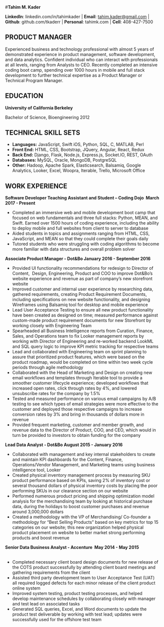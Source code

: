 #**Tahim M. Kader**

**LinkedIn**: linkedin.com/in/tahimkader | **Email**: tahim.kader@gmail.com | **Github**: github.com/tkaderr | **Personal**: tahimk.com | **Cell**: 408-427-7500

**PRODUCT MANAGER**
---
Experienced business and technology professional with almost 5 years of demonstrated experience in product management, software development, and data analytics. Confident individual who can interact with professionals at all levels, ranging from Analysts to CEO. Recently completed an intensive coding boot camp, spending over 1000 hours in mobile and full stack development to further technical expertise as a Product Manager or Technical Program Manager. 

**EDUCATION**
---
**University of California Berkeley**

Bachelor of Science, Bioengineering 2012 

**TECHNICAL SKILL SETS**
---
- **Languages:** JavaScript, Swift iOS, Python, SQL, C, MATLAB, Perl
- **Front End:** HTML, CSS, Bootstrap, JQuery, Angular, React, Redux
- **Back End:** Django, Flask, Node.js, Express.js, Socket.IO, REST, OAuth
- **Databases:** MySQL, Oracle, MongoDB, PostgreSQL
- **Other:** Hadoop, Apache Spark, Elasticsearch, Balsamiq, Google Analytics, Looker, Excel, Woopra, Iterable, Trello, Microsoft Office

**WORK EXPERIENCE**
---
**Software Developer Teaching Assistant and Student – Coding Dojo                    March 2017 - Present**
- Completed an immersive web and mobile development boot camp that focused on web fundamentals and three full stacks: Python, MEAN, and Swift. Earned over 1500 hours of coding experience, including the ability to deploy mobile and full websites from client to server to database
- Aided students in topics and assignments ranging from HTML, CSS, JavaScript, and MEAN so that they could complete their goals daily
- Tutored students who were struggling with coding algorithms to become more familiar with data structures and overall problem solver

**Associate Product Manager - Dot&Bo January 2016 - September 2016**
- Provided UI functionality recommendations for redesign to Director of Content,  Design, Engineering, Product and COO to improve Dot&Bo’s website experience and revenue as part of company’s new storefront website
- Improved customer and internal user experience by researching data, gathered requirements, creating Product Requirement Documents, including specifications on new website functionality, and designing Wireframes using Balsamiq tool for desktop and mobile experience 
- Lead User Acceptance Testing to ensure all new product functionality have been created as designed on time; measured performance against custom-made product requirement documents for new Storefront by working closely with Engineering Team 
- Spearheaded all Business Intelligence reports from Curation, Finance, Sales, and Operations team to fix Looker management reports by working with Director of Engineering and re-worked backend LookML and SQL query logic to improve KPI metric tracking for respective teams
- Lead and collaborated with Engineering team on sprint planning to assure that prioritized product features, which were based on the product roadmap, would be completed on time within two week cycle periods through agile methodology
- Collaborated with the Head of Marketing and Design on creating new email workflows and templates through Iterable tool to provide a smoother customer lifecycle experience; developed workflows that increased open rates, click through rates by 4%, and lowered unsubscribe rates for the company by 1.5%
- Tested and measured performance on various email campaigns by A/B testing to see which types of email strategies were more effective to the customer and deployed those respective campaigns to increase conversion rates by 3% and bring in thousands of dollars more in revenue
- Provided frequent marketing, customer and member growth, and revenue data to the Director of Product, COO, and CEO, which would in turn be provided to investors to obtain funding for the company

**Lead Data Analyst - Dot&Bo August 2015 - January 2016**
- Collaborated with management and key internal stakeholders to create and maintain KPI dashboards for the Content, Finance, Operations/Vendor Management, and Marketing teams using business intelligence tool, Looker
- Created physical inventory management process by measuring SKU product performance based on KPIs, saving 2% of inventory cost or several thousand dollars of physical inventory costs by placing the poor performing SKUs in our clearance section on our website   
- Performed numerous product pricing and shipping optimization model analysis for the merchandising team by looking at historical purchase data, during the holidays to boost customer purchases and revenue around 3,000,000 dollars
- Created a methodology with the VP of Merchandising/ Co-founder a methodology for “Best Selling Products” based on key metrics for top 15 categories on our website; this new organization helped physical product placement on website to better market strong performing products and boost revenue

**Senior Data Business Analyst - Accenture  May 2014 - May 2015**                                                           
- Completed necessary client board design documents for new release of the COTS product successfully by attending client board meetings and gathering requirements from the client
- Assisted third party development team to User Acceptance Test (UAT) all required logged defects for each minor release of the client product online system
- Improved system testing, product testing processes, and helped develop maintenance schedules by collaborating closely with manager and test lead on associated tasks
- Generated SQL queries, Excel, and Word documents to update the product test deliverable by working with test lead; updates were successfully used for the offshore test team
